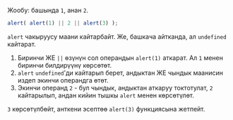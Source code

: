 Жообу: башында `1`, анан `2`.

```js run
alert( alert(1) || 2 || alert(3) );
```

`alert` чакыруусу маани кайтарбайт. Же, башкача айтканда, ал `undefined` кайтарат.

1. Биринчи ЖЕ `||` өзүнүн сол операндын `alert(1)` аткарат. Ал `1` менен биринчи билдирүүнү көрсөтөт.
2. `alert` `undefined`'ди кайтарып берет, андыктан ЖЕ чындык маанисин издеп экинчи операндга өтөт.
3. Экинчи операнд `2` - бул чындык, андыктан аткаруу токтотулат, `2` кайтарылып, андан кийин тышкы `alert` менен көрсөтүлөт.

`3` көрсөтүлбөйт, анткени эсептөө `alert(3)` функциясына жетпейт.
